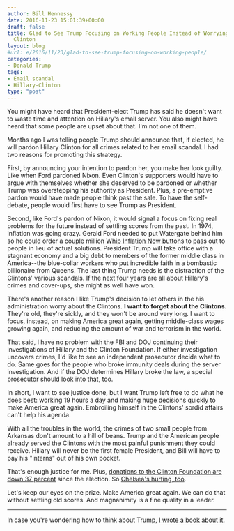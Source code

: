 ```yaml
---
author: Bill Hennessy
date: 2016-11-23 15:01:39+00:00
draft: false
title: Glad to See Trump Focusing on Working People Instead of Worrying About Hillary
  Clinton
layout: blog
#url: e/2016/11/23/glad-to-see-trump-focusing-on-working-people/
categories:
- Donald Trump
tags:
- Email scandal
- Hillary-Clinton
type: "post"
---
```


You might have heard that President-elect Trump has said he doesn't want to waste time and attention on Hillary's email server. You also might have heard that some people are upset about that. I'm not one of them.

Months ago I was telling people Trump should announce that, if elected, he will pardon Hillary Clinton for all crimes related to her email scandal. I had two reasons for promoting this strategy.

First, by announcing your intention to pardon her, you make her look guilty. Like when Ford pardoned Nixon. Even Clinton's supporters would have to argue with themselves whether she deserved to be pardoned or whether Trump was overstepping his authority as President. Plus, a pre-emptive pardon would have made people think past the sale. To have the self-debate, people would first have to see Trump as President.

Second, like Ford's pardon of Nixon, it would signal a focus on fixing real problems for the future instead of settling scores from the past. In 1974, inflation was going crazy. Gerald Ford needed to put Watergate behind him so he could order a couple million [Whip Inflation Now buttons](https://www.history.com/speeches/ford-pledges-to-whip-inflation-now) to pass out to people in lieu of actual solutions. President Trump will take office with a stagnant economy and a big debt to members of the former middle class in America--the blue-collar workers who put incredible faith in a bombastic billionaire from Queens. The last thing Trump needs is the distraction of the Clintons' various scandals. If the next four years are all about Hillary's crimes and cover-ups, she might as well have won.

There's another reason I like Trump's decision to let others in the his administration worry about the Clintons. **I want to forget about the Clintons.** They're old, they're sickly, and they won't be around very long. I want to focus, instead, on making America great again, getting middle-class wages growing again, and reducing the amount of war and terrorism in the world.

That said, I have no problem with the FBI and DOJ continuing their investigations of Hillary and the Clinton Foundation. If either investigation uncovers crimes, I'd like to see an independent prosecutor decide what to do. Same goes for the people who broke immunity deals during the server investigation. And if the DOJ determines Hillary broke the law, a special prosecutor should look into that, too.

In short, I want to see justice done, but I want Trump left free to do what he does best: working 19 hours a day and making huge decisions quickly to make America great again. Embroiling himself in the Clintons' sordid affairs can't help his agenda.

With all the troubles in the world, the crimes of two small people from Arkansas don't amount to a hill of beans. Trump and the American people already served the Clintons with the most painful punishment they could receive. Hillary will never be the first female President, and Bill will have to pay his "interns" out of his own pocket.

That's enough justice for me. Plus, [donations to the Clinton Foundation are down 37 percent](https://nypost.com/2016/11/20/donations-to-clinton-foundation-fell-by-37-percent/) since the election. So [Chelsea's hurting, too](https://nypost.com/2016/11/06/chelsea-clinton-used-foundation-to-help-pay-for-wedding-emails/).

Let's keep our eyes on the prize. Make America great again. We can do that without settling old scores. And magnanimity is a fine quality in a leader.



* * *



In case you're wondering how to think about Trump, [I wrote a book about it](https://amzn.to/2gjEFiE).
